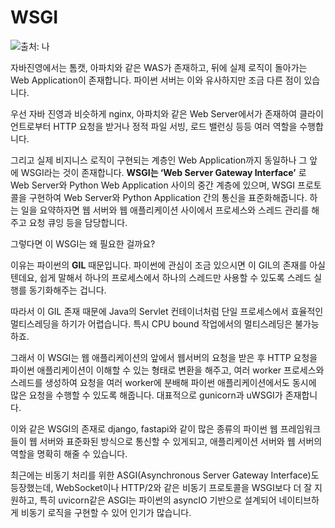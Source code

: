 # WSGI

![출처: 나](https://velog.velcdn.com/images/leehjhjhj/post/0afe8e63-859f-4c2a-8fb6-3d068b221b7a/image.png)

자바진영에서는 톰캣, 아파치와 같은 WAS가 존재하고, 뒤에 실제 로직이 돌아가는 Web Application이 존재합니다. 파이썬 서버는 이와 유사하지만 조금 다른 점이 있습니다.

우선 자바 진영과 비슷하게 nginx, 아파치와 같은 Web Server에서가 존재하여 클라이언트로부터 HTTP 요청을 받거나 정적 파일 서빙, 로드 밸런싱 등등 여러 역할을 수행합니다.

그리고 실제 비지니스 로직이 구현되는 계층인 Web Application까지 동일하나 그 앞에 WSGI라는 것이 존재합니다. **WSGI는 ‘Web Server Gateway Interface’** 로 Web Server와 Python Web Application 사이의 중간 계층에 있으며, WSGI 프로토콜을 구현하여 Web Server와 Python Application 간의 통신을 표준화해줍니다. 하는 일을 요약하자면 웹 서버와 웹 애플리케이션 사이에서 프로세스와 스레드 관리를 해주고 요청 큐잉 등을 담당합니다.

그렇다면 이 WSGI는 왜 필요한 걸까요?

이유는 파이썬의 **GIL** 때문입니다. 파이썬에 관심이 조금 있으시면 이 GIL의 존재를 아실텐데요, 쉽게 말해서 하나의 프로세스에서 하나의 스레드만 사용할 수 있도록 스레드 실행를 동기화해주는 겁니다.

따라서 이 GIL 존재 때문에 Java의 Servlet 컨테이너처럼 단일 프로세스에서 효율적인 멀티스레딩을 하기가 어렵습니다. 특시 CPU bound 작업에서의 멀티스레딩은 불가능하죠.

그래서 이 WSGI는 웹 애플리케이션의 앞에서 웹서버의 요청을 받은 후 HTTP 요청을 파이썬 애플리케이션이 이해할 수 있는 형태로 변환을 해주고, 여러 worker 프로세스와 스레드를 생성하여 요청을 여러 worker에 분배해 파이썬 애플리케이션에서도 동시에 많은 요청을 수행할 수 있도록 해줍니다. 대표적으로 gunicorn과 uWSGI가 존재합니다. 

이와 같은 WSGI의 존재로 django, fastapi와 같이 많은 종류의 파이썬 웹 프레임워크들이 웹 서버와 표준화된 방식으로 통신할 수 있게되고, 애플리케이션 서버와 웹 서버의 역할을 명확히 해줄 수 있습니다.

최근에는 비동기 처리를 위한 ASGI(Asynchronous Server Gateway Interface)도 등장했는데, WebSocket이나 HTTP/2와 같은 비동기 프로토콜을 WSGI보다 더 잘 지원하고, 특히 uvicorn같은 ASGI는 파이썬의 asyncIO 기반으로 설계되어 네이티브하게 비동기 로직을 구현할 수 있어 인기가 많습니다.